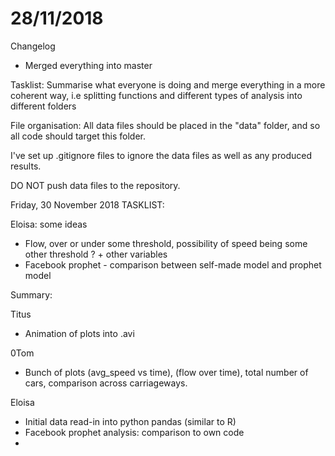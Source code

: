 # 28/11/2018
Changelog
- Merged everything into master

Tasklist:
Summarise what everyone is doing and merge everything in a more coherent way, i.e splitting functions and different types of analysis into different folders

File organisation:
All data files should be placed in the "data" folder, and so all code should target this folder.

I've set up .gitignore files to ignore the data files as well as any produced results.

DO NOT push data files to the repository.

Friday, 30 November 2018
TASKLIST:

Eloisa: some ideas
- Flow, over or under some threshold, possibility of speed being some other threshold ? + other variables
- Facebook prophet - comparison between self-made model and prophet model

Summary:

Titus
- Animation of plots into .avi

0Tom
- Bunch of plots (avg_speed vs time), (flow over time), total number of cars, comparison across carriageways.

Eloisa
- Initial data read-in into python pandas (similar to R)
- Facebook prophet analysis: comparison to own code
-

